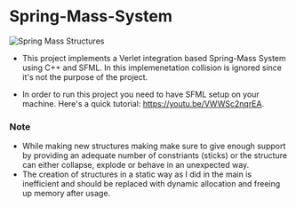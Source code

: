 # Spring-Mass-System
![Spring Mass Structures](https://github.com/ChadiHamrouni/Spring-Mass-System/assets/69485266/e295b348-d7c2-436f-b281-a8cded1e1f26)

* This project implements a Verlet integration based Spring-Mass System using C++ and SFML.
In this implemenetation collision is ignored since it's not the purpose of the project. 

* In order to run this project you need to have SFML setup on your machine.
Here's a quick tutorial: https://youtu.be/VWWSc2nqrEA.
### Note
* While making new structures making make sure to give enough support by providing an adequate number of constriants (sticks) or the structure can either collapse, explode or behave in an unexpected way.
* The creation of structures in a static way as I did in the main is inefficient and should be replaced with dynamic allocation and freeing up memory after usage. 
